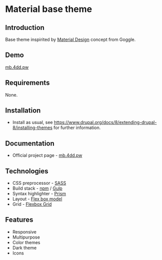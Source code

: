 Material base theme
===================

Introduction
------------

Base theme inspirited by [Material Design](https://material.io/) concept from Goggle.

Demo
-------------

[mb.4dd.pw](https://mb.4dd.pw/)

Requirements
------------

None.

Installation
------------

 * Install as usual, see
   https://www.drupal.org/docs/8/extending-drupal-8/installing-themes
   for further information.

Documentation
-------------

 * Official project page - [mb.4dd.pw](https://mb.4dd.pw/)

Technologies
------------

 * CSS preprocessor - [SASS](http://sass-lang.com)
 * Build stack - [npm](https://www.npmjs.com) / [Gulp](https://gulpjs.com)
 * Syntax highlighter - [Prism](http://prismjs.com)
 * Layout - [Flex box model](http://www.w3.org/TR/css3-flexbox)
 * Grid - [Flexbox Grid](http://flexboxgrid.com)

Features
--------

 * Responsive
 * Multipurpose
 * Color themes
 * Dark theme
 * Icons
